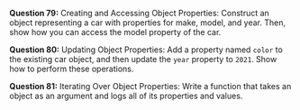 **Question 79:** Creating and Accessing Object Properties: Construct an object representing a car with properties for make, model, and year. Then, show how you can access the model property of the car.

**Question 80:** Updating Object Properties: Add a property named `color` to the existing car object, and then update the `year` property to `2021`. Show how to perform these operations.

**Question 81:** Iterating Over Object Properties: Write a function that takes an object as an argument and logs all of its properties and values.
